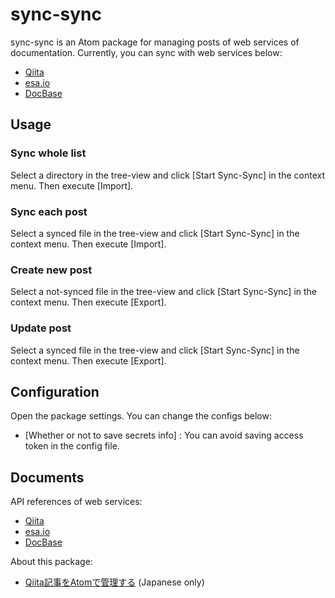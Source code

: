 # sync-sync

sync-sync is an Atom package for managing posts of web services of documentation.
Currently, you can sync with web services below:

- [Qiita](https://qiita.com)
- [esa.io](https://esa.io/)
- [DocBase](https://docbase.io/)


## Usage

### Sync whole list

Select a directory in the tree-view and click [Start Sync-Sync] in the context menu.
Then execute [Import].

### Sync each post

Select a synced file in the tree-view and click [Start Sync-Sync] in the context menu.
Then execute [Import].

### Create new post

Select a not-synced file in the tree-view and click [Start Sync-Sync] in the context menu.
Then execute [Export].

### Update post

Select a synced file in the tree-view and click [Start Sync-Sync] in the context menu.
Then execute [Export].


## Configuration

Open the package settings. You can change the configs below:

- [Whether or not to save secrets info] : You can avoid saving access token in the config file.


## Documents

API references of web services:

- [Qiita](https://qiita.com/api/v2/docs#%E6%8A%95%E7%A8%BF)
- [esa.io](https://docs.esa.io/posts/102)
- [DocBase](https://help.docbase.io/posts/45703)

About this package:

- [Qiita記事をAtomで管理する](https://qiita.com/tearoom6/items/9518195fcd92bb87b9d0) (Japanese only)
